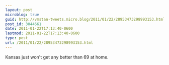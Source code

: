 ```yaml
---
layout: post
microblog: true
guid: http://vmstan-tweets.micro.blog/2011/01/22/28953473298993153.html
post_id: 3044661
date: 2011-01-22T17:13:40-0600
lastmod: 2011-01-22T17:13:40-0600
type: post
url: /2011/01/22/28953473298993153.html
---
```

Kansas just won't get any better than 69 at home.
